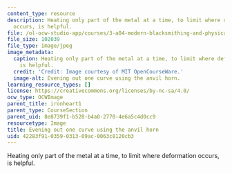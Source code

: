 ```yaml
---
content_type: resource
description: Heating only part of the metal at a time, to limit where deformation
  occurs, is helpful.
file: /ol-ocw-studio-app/courses/3-a04-modern-blacksmithing-and-physical-metallurgy-fall-2008/42283f910359031309ac0063c8120cb3_128.jpg
file_size: 102039
file_type: image/jpeg
image_metadata:
  caption: Heating only part of the metal at a time, to limit where deformation occurs,
    is helpful.
  credit: 'Credit: Image courtesy of MIT OpenCourseWare.'
  image-alt: Evening out one curve using the anvil horn.
learning_resource_types: []
license: https://creativecommons.org/licenses/by-nc-sa/4.0/
ocw_type: OCWImage
parent_title: ironheart1
parent_type: CourseSection
parent_uid: 8e8739f1-b528-b4a0-2770-4e6a5c4d0cc9
resourcetype: Image
title: Evening out one curve using the anvil horn
uid: 42283f91-0359-0313-09ac-0063c8120cb3
---
```

Heating only part of the metal at a time, to limit where deformation occurs, is helpful.